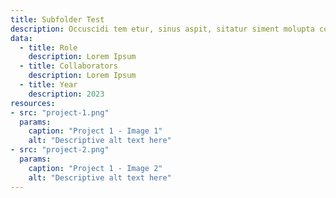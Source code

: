 ```yaml
---
title: Subfolder Test
description: Occuscidi tem etur, sinus aspit, sitatur siment molupta con porenem re pratum dolupis enduciisque dolor
data:
  - title: Role
    description: Lorem Ipsum
  - title: Collaborators
    description: Lorem Ipsum
  - title: Year
    description: 2023
resources:
- src: "project-1.png"
  params:
    caption: "Project 1 - Image 1"
    alt: "Descriptive alt text here"
- src: "project-2.png"
  params:
    caption: "Project 1 - Image 2"
    alt: "Descriptive alt text here"
---
```

